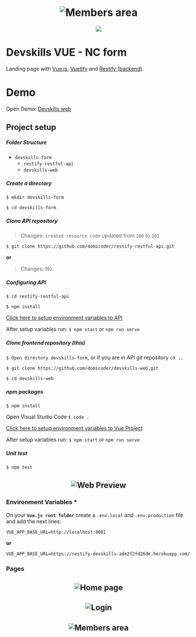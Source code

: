 <h1 align="center">
    <img src="https://img001.prntscr.com/file/img001/1Ufcbg1TTviJY8TjoW5Yew.png" alt="Members area" />
</h1>

<p align="center">
    <a href="https://travis-ci.org/domicoder/devskills-web">
        <img src="https://travis-ci.org/domicoder/devskills-web.svg?branch=main" />
    </a>
</p>

# Devskills VUE - NC form

Landing page with [Vue.js](https://vuejs.org/), [Vuetify](https://vuetifyjs.com/) and [Restify (backend)](https://github.com/restify/node-restify).

# Demo

Open Demo: [Devskills web](https://devskillsvue.netlify.app/)

## Project setup

##### Folder Structure

-   `devskills-form`
    -   `restify-restful-api`
    -   `devskills-web`

##### Create a directory

`$ mkdir devskills-form`

`$ cd devskills-form`

##### Clone API repository

> Changes: `created resource code` updated from `200` to `201`

`$ git clone https://github.com/domicoder/restify-restful-api.git`

**or**

> Changes: No.

##### Configuring API

`$ cd restify-restful-api`

`$ npm install`

[Click here to setup environment variables to API](https://github.com/domicoder/restify-restful-api#environtment-variables)

After setup variables run: `$ npm start` or `npm run serve`

##### Clone frontend repository (this)

`$ Open directory devskills-form`, or if you are in API git repository `cd ..`

`$ git clone https://github.com/domicoder/devskills-web.git`

`$ cd devskills-web`

##### npm packages

`$ npm install`

Open Visual Studio Code `$ code .`

[Click here to setup environment variables to Vue Project](https://github.com/domicoder/devskills-web#environment-variables-)

After setup variables run: `$ npm start` or `npm run serve`

##### Unit test

`$ npm test`

<h2 align="center">
<img src="https://img001.prntscr.com/file/img001/TYANFE_aRwi0cW9ov4TP3Q.png" alt="Web Preview" />
</h2>

### Environment Variables \*

On your **`Vue.js root folder`** create a `.env.local` and `.env.production` file and add the next lines:

```
VUE_APP_BASE_URL=http://localhost:8081
```

**or**

```
VUE_APP_BASE_URL=https://restify-devskills-ade2f2fd26de.herokuapp.com/
```

### Pages

<h2 align="center">
<img src="https://img001.prntscr.com/file/img001/dBEVMAxIQGCUVhszZP7nFw.png" alt="Home page" />
</h2>
<h2 align="center">
<img src="https://img001.prntscr.com/file/img001/se7oB6FjTHG0yY90GUcBlw.png" alt="Login" />
</h2>
<h2 align="center">
<img src="https://img001.prntscr.com/file/img001/1Ufcbg1TTviJY8TjoW5Yew.png" alt="Members area" />
</h2>
